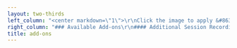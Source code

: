 ```yaml
---
layout: two-thirds
left_column: "<center markdown=\"1\">\r\nClick the image to apply &#8631;\r\n\r\n[![Apply Now](StoryThreads_ApplyButton.png)](https://forms.gle/gSjLLTvca513spno6?target=_blank)\r\n\r\nApplications open Oct. 1st - Nov. 1st\r\n\r\n[Terms](/story-threads/StoryThreads_TermsandConditions.pdf?target=_blank){.button}\r\n</center>"
right_column: "### Available Add-ons\r\n#### Additional Session Recordings\r\n * $200 for an additional 4 sessions\r\n * $350 for all sessions\r\n\r\n#### Retreat Packages</br>\r\n[Contact](/contact) editors directly to schedule:\r\n * 1-on-1 Coaching Sessions (60 minutes) - $90\r\n * Query and 1st 50 pages Critique - $125\r\n * 10% Retreat Discount on any services offered by the editors"
title: add-ons
---
```


